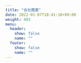 ```yaml
---
title: "会社概要"
date: 2022-01-07T18:41:18+09:00
weight: 403
menu:
  header:
    show: false
    name: ""
  footer:
    show: false
    name: ""
---
```

